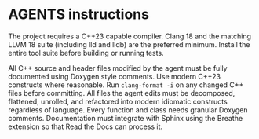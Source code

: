 # AGENTS instructions

The project requires a C++23 capable compiler. Clang 18 and the matching LLVM 18 suite (including lld and lldb) are the preferred minimum. Install the entire tool suite before building or running tests.

All C++ source and header files modified by the agent must be fully documented using Doxygen style comments.
Use modern C++23 constructs where reasonable.
Run `clang-format -i` on any changed C++ files before committing.
All files the agent edits must be decomposed, flattened, unrolled, and refactored
into modern idiomatic constructs regardless of language. Every function and class
needs granular Doxygen comments.
Documentation must integrate with Sphinx using the Breathe extension so
that Read the Docs can process it.
